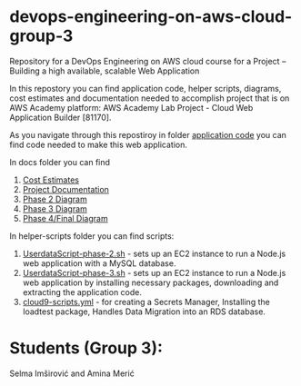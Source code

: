 # devops-engineering-on-aws-cloud-group-3
Repository for a DevOps Engineering on AWS cloud course for a Project –  Building a high available, scalable Web Application 

In this repostory you can find application code, helper scripts, diagrams, cost estimates and documentation needed to accomplish project that is on AWS Academy platform: AWS Academy Lab Project - Cloud Web Application Builder [81170]. 

As you navigate through this repostiroy in folder [application code](https://github.com/aminameric/devops-engineering-on-aws-cloud-group-3/tree/main/application-code/codebase_partner) you can find code needed to make this web application.

In docs folder you can find <br>
1. [Cost Estimates](https://github.com/aminameric/devops-engineering-on-aws-cloud-group-3/blob/main/docs/Cost%20Estimate%20-%20Group%203.pdf)
2. [Project Documentation](https://github.com/aminameric/devops-engineering-on-aws-cloud-group-3/blob/main/docs/DevOps%20Project%20Documentation%20-%20Group%203.%20.pdf)
3. [Phase 2 Diagram](https://github.com/aminameric/devops-engineering-on-aws-cloud-group-3/blob/main/docs/phase2_diagram.jpeg)
4. [Phase 3 Diagram](https://github.com/aminameric/devops-engineering-on-aws-cloud-group-3/blob/main/docs/Phase%203%20Diagram.jpg)
5. [Phase 4/Final Diagram](https://github.com/aminameric/devops-engineering-on-aws-cloud-group-3/blob/main/docs/Phase%204%20Diagram.jpg) <br>

In helper-scripts folder you can find scripts: <br>
1. [UserdataScript-phase-2.sh](https://github.com/aminameric/devops-engineering-on-aws-cloud-group-3/blob/main/helper-scripts/UserdataScript-phase-2.sh) - sets up an EC2 instance to run a Node.js web application with a MySQL database.
2. [UserdataScript-phase-3.sh](https://github.com/aminameric/devops-engineering-on-aws-cloud-group-3/blob/main/helper-scripts/UserdataScript-phase-3.sh) - sets up an EC2 instance to run a Node.js web application by installing necessary packages, downloading and extracting the application code.
3. [cloud9-scripts.yml](https://github.com/aminameric/devops-engineering-on-aws-cloud-group-3/blob/main/helper-scripts/cloud9-scripts.yml) - for creating a Secrets Manager, Installing the loadtest package, Handles Data Migration into an RDS database.


# Students (Group 3): 
Selma Imširović and Amina Merić
